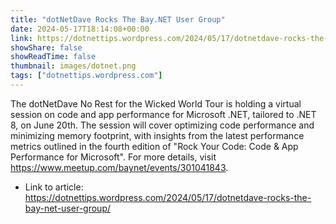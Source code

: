 ```yaml
---
title: "dotNetDave Rocks The Bay.NET User Group"
date: 2024-05-17T18:14:08+00:00
link: https://dotnettips.wordpress.com/2024/05/17/dotnetdave-rocks-the-bay-net-user-group/
showShare: false
showReadTime: false
thumbnail: images/dotnet.png
tags: ["dotnettips.wordpress.com"]
---
```

The dotNetDave No Rest for the Wicked World Tour is holding a virtual session on code and app performance for Microsoft .NET, tailored to .NET 8, on June 20th. The session will cover optimizing code performance and minimizing memory footprint, with insights from the latest performance metrics outlined in the fourth edition of "Rock Your Code: Code & App Performance for Microsoft". For more details, visit https://www.meetup.com/baynet/events/301041843.

- Link to article: https://dotnettips.wordpress.com/2024/05/17/dotnetdave-rocks-the-bay-net-user-group/